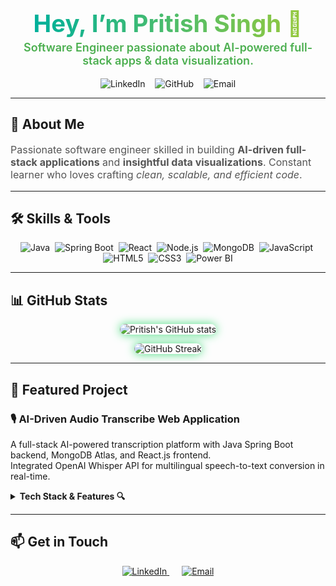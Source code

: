 <h1 align="center" style="font-weight: 700; font-size: 2.4rem; margin-bottom: 5px;">
  <span style="background: linear-gradient(90deg, #00b09b, #96c93d); -webkit-background-clip: text; -webkit-text-fill-color: transparent;">
    Hey, I’m Pritish Singh 👋
  </span>
</h1>

<p align="center" style="font-size: 18px; font-weight: 600; color: #4CAF50; margin-top: 0;">
  Software Engineer passionate about AI-powered full-stack apps & data visualization.
</p>

<p align="center">
  <a href="https://linkedin.com/in/pritishsg13/" target="_blank" rel="noopener" style="text-decoration:none;">
    <img src="https://img.shields.io/badge/LinkedIn-0A66C2?style=flat-square&logo=linkedin&logoColor=white" alt="LinkedIn" />
  </a>
  &nbsp;&nbsp;
  <a href="https://github.com/PritishSingh13" target="_blank" rel="noopener" style="text-decoration:none;">
    <img src="https://img.shields.io/badge/GitHub-181717?style=flat-square&logo=github&logoColor=white" alt="GitHub" />
  </a>
  &nbsp;&nbsp;
  <a href="mailto:pritishsg13@gmail.com" target="_blank" rel="noopener" style="text-decoration:none;">
    <img src="https://img.shields.io/badge/Email-D14836?style=flat-square&logo=gmail&logoColor=white" alt="Email" />
  </a>
</p>

---

## 🚀 About Me

<p style="font-size: 16px; color: #555;">
Passionate software engineer skilled in building <b>AI-driven full-stack applications</b> and <b>insightful data visualizations</b>.  
Constant learner who loves crafting <em>clean, scalable, and efficient code</em>.
</p>

---

## 🛠️ Skills & Tools

<p align="center">
  <img alt="Java" src="https://img.shields.io/badge/Java-ED8B00?style=plastic&logo=java&logoColor=white" />&nbsp;
  <img alt="Spring Boot" src="https://img.shields.io/badge/SpringBoot-6DB33F?style=plastic&logo=springboot&logoColor=white" />&nbsp;
  <img alt="React" src="https://img.shields.io/badge/React-61DAFB?style=plastic&logo=react&logoColor=black" />&nbsp;
  <img alt="Node.js" src="https://img.shields.io/badge/Node.js-339933?style=plastic&logo=node.js&logoColor=white" />&nbsp;
  <img alt="MongoDB" src="https://img.shields.io/badge/MongoDB-47A248?style=plastic&logo=mongodb&logoColor=white" />&nbsp;
  <img alt="JavaScript" src="https://img.shields.io/badge/JavaScript-F7DF1E?style=plastic&logo=javascript&logoColor=black" />&nbsp;
  <img alt="HTML5" src="https://img.shields.io/badge/HTML5-E34F26?style=plastic&logo=html5&logoColor=white" />&nbsp;
  <img alt="CSS3" src="https://img.shields.io/badge/CSS3-1572B6?style=plastic&logo=css3&logoColor=white" />&nbsp;
  <img alt="Power BI" src="https://img.shields.io/badge/Power_BI-F2C811?style=plastic&logo=microsoft-power-bi&logoColor=black" />
</p>

---

## 📊 GitHub Stats

<p align="center">
  <img src="https://github-readme-stats.vercel.app/api?username=PritishSingh13&show_icons=true&theme=highcontrast&hide_border=true&count_private=true&bg_color=0d1117&text_color=c9d1d9&icon_color=4ade80" alt="Pritish's GitHub stats" style="border-radius: 15px; box-shadow: 0 0 15px #4ade80;" />
</p>

<p align="center">
  <img src="https://github-readme-streak-stats.herokuapp.com/?user=PritishSingh13&theme=highcontrast&hide_border=true&background=0d1117&stroke=4ade80&ring=4ade80&fire=4ade80&currStreakNum=4ade80&sideNums=4ade80" alt="GitHub Streak" style="border-radius: 15px; box-shadow: 0 0 15px #4ade80;" />
</p>

---

## 📂 Featured Project

### 🎙️ AI-Driven Audio Transcribe Web Application

A full-stack AI-powered transcription platform with Java Spring Boot backend, MongoDB Atlas, and React.js frontend.  
Integrated OpenAI Whisper API for multilingual speech-to-text conversion in real-time.

<details>
  <summary style="font-weight: bold; cursor: pointer;">Tech Stack & Features 🔍</summary>

- Backend: Java, Spring Boot, MongoDB  
- Frontend: React.js, JavaScript (ES6)  
- AI Integration: OpenAI Whisper API  
- Security: JWT Authentication  
- Features: File upload, real-time transcription, multi-language support

</details>

---

## 📫 Get in Touch

<p align="center">
  <a href="https://linkedin.com/in/pritishsg13/" target="_blank" rel="noopener" style="margin-right: 20px;">
    <img src="https://img.shields.io/badge/LinkedIn-0A66C2?style=for-the-badge&logo=linkedin&logoColor=white" alt="LinkedIn" />
  </a>
  <a href="mailto:pritishsg13@gmail.com" target="_blank" rel="noopener">
    <img src="https://img.shields.io/badge/Gmail-D14836?style=for-the-badge&logo=gmail&logoColor=white" alt="Email" />
  </a>
</p>
